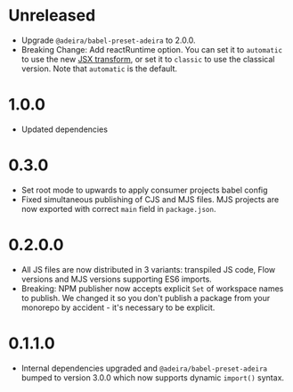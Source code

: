 # Unreleased

- Upgrade `@adeira/babel-preset-adeira` to 2.0.0.
- Breaking Change: Add reactRuntime option. You can set it to `automatic` to use the new [JSX transform](https://reactjs.org/blog/2020/09/22/introducing-the-new-jsx-transform.html), or set it to `classic` to use the classical version. Note that `automatic` is the default.

# 1.0.0

- Updated dependencies

# 0.3.0

- Set root mode to upwards to apply consumer projects babel config
- Fixed simultaneous publishing of CJS and MJS files. MJS projects are now exported with correct `main` field in `package.json`.

# 0.2.0.0

- All JS files are now distributed in 3 variants: transpiled JS code, Flow versions and MJS versions supporting ES6 imports.
- Breaking: NPM publisher now accepts explicit `Set` of workspace names to publish. We changed it so you don't publish a package from your monorepo by accident - it's necessary to be explicit.

# 0.1.1.0

- Internal dependencies upgraded and `@adeira/babel-preset-adeira` bumped to version 3.0.0 which now supports dynamic `import()` syntax.
